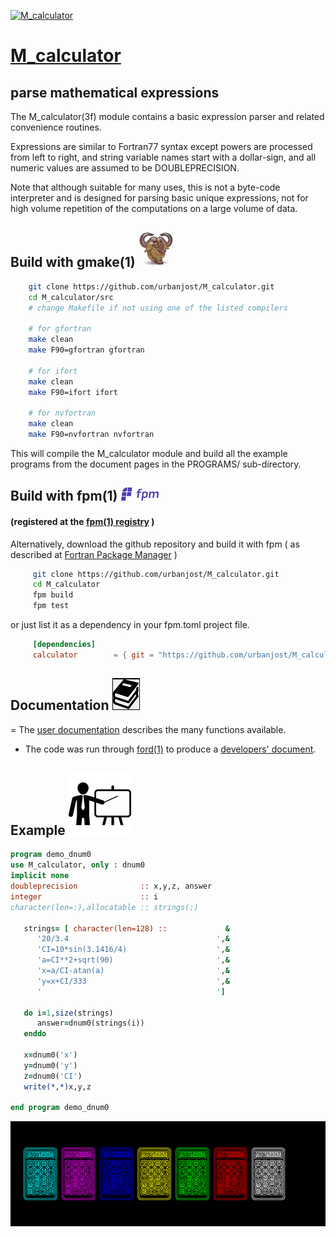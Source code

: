 [![M_calculator](docs/images/calc_small.ico)](https://urbanjost.github.io/M_calculator/fpm-ford/index.html)
# [M_calculator](https://urbanjost.github.io/M_calculator/index.html)

## parse mathematical expressions

   The M_calculator(3f) module contains a basic expression parser and
   related convenience routines.
   
   Expressions are similar to Fortran77 syntax except powers are processed
   from left to right, and string variable names start with a dollar-sign,
   and all numeric values are assumed to be DOUBLEPRECISION.
   
   Note that although suitable for many uses, this is not a byte-code
   interpreter and is designed for parsing basic unique expressions, not
   for high volume repetition of the computations on a large volume of data.

## Build with gmake(1) ![gmake](docs/images/gnu.gif)
```bash
    git clone https://github.com/urbanjost/M_calculator.git
    cd M_calculator/src
    # change Makefile if not using one of the listed compilers
     
    # for gfortran
    make clean
    make F90=gfortran gfortran
     
    # for ifort
    make clean
    make F90=ifort ifort

    # for nvfortran
    make clean
    make F90=nvfortran nvfortran
```
   This will compile the M_calculator module and build all the example
   programs from the document pages in the PROGRAMS/ sub-directory.
   


## Build with  fpm(1) ![fpm](docs/images/fpm_logo.gif)
   #### (registered at the [fpm(1) registry](https://github.com/fortran-lang/fpm-registry) )
   
   Alternatively, download the github repository and build it with 
   fpm ( as described at [Fortran Package Manager](https://github.com/fortran-lang/fpm) )

```bash
     git clone https://github.com/urbanjost/M_calculator.git
     cd M_calculator
     fpm build
     fpm test
```

   or just list it as a dependency in your fpm.toml project file.

```toml
     [dependencies]
     calculator        = { git = "https://github.com/urbanjost/M_calculator.git" }
```

## Documentation   ![docs](docs/images/docs.gif)

 = The [user documentation](md/M_calculator.3.md) describes the many functions available.

 - The code was run through [ford(1)](https://politicalphysicist.github.io/ford-fortran-documentation.html)
   to produce a [developers' document](https://urbanjost.github.io/M_calculator/fpm-ford/index.html).
<!--
 - [github action status](docs/STATUS.md)
-->

## Example ![example](docs/images/demo.gif)
```fortran
program demo_dnum0
use M_calculator, only : dnum0
implicit none
doubleprecision              :: x,y,z, answer
integer                      :: i
character(len=:),allocatable :: strings(:)
  
   strings= [ character(len=128) ::             &
      '20/3.4                                 ',&
      'CI=10*sin(3.1416/4)                    ',&
      'a=CI**2+sqrt(90)                       ',&
      'x=a/CI-atan(a)                         ',&
      'y=x+CI/333                             ',&
      '                                       ']

   do i=1,size(strings)
      answer=dnum0(strings(i))
   enddo

   x=dnum0('x')
   y=dnum0('y')
   z=dnum0('CI')
   write(*,*)x,y,z
  
end program demo_dnum0
```
[![M_calculator](docs/images/calcs.gif)](https://urbanjost.github.io/M_calculator/index.html)
